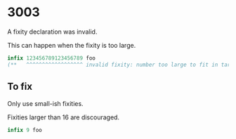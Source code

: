 # 3003

A fixity declaration was invalid.

This can happen when the fixity is too large.

```sml
infix 123456789123456789 foo
(**   ^^^^^^^^^^^^^^^^^^ invalid fixity: number too large to fit in target type *)
```

## To fix

Only use small-ish fixities.

Fixities larger than 16 are discouraged.

```sml
infix 9 foo
```
